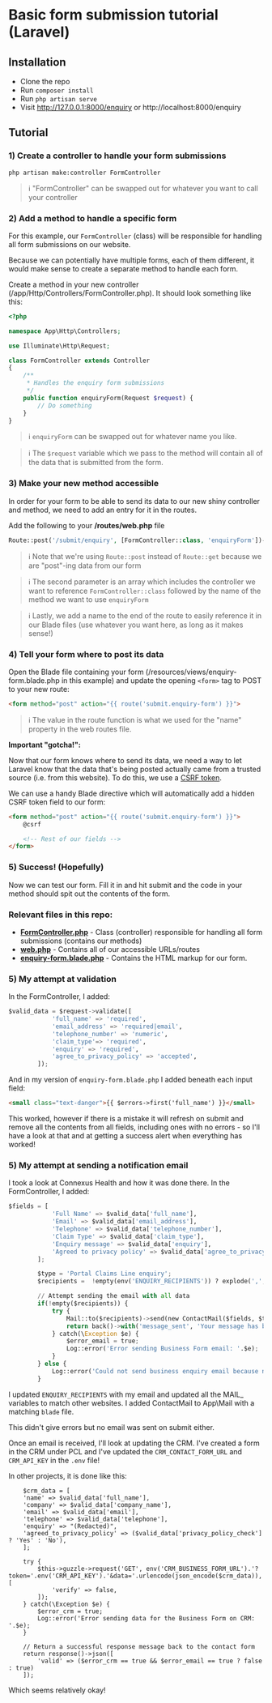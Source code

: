 # Basic form submission tutorial (Laravel)

## Installation
- Clone the repo
- Run `composer install`
- Run `php artisan serve`
- Visit http://127.0.0.1:8000/enquiry or http://localhost:8000/enquiry

## Tutorial

### 1) Create a controller to handle your form submissions
```
php artisan make:controller FormController
```
> ℹ "FormController" can be swapped out for whatever you want to call your controller

### 2) Add a method to handle a specific form

For this example, our `FormController` (class) will be responsible for handling all form submissions on our website.

Because we can potentially have multiple forms, each of them different, it would make sense to create a separate method to handle each form. 

Create a method in your new controller (/app/Http/Controllers/FormController.php). It should look something like this:

```php
<?php

namespace App\Http\Controllers;

use Illuminate\Http\Request;

class FormController extends Controller
{
    /**
     * Handles the enquiry form submissions
     */
    public function enquiryForm(Request $request) {
        // Do something
    }
}
```
> ℹ `enquiryForm` can be swapped out for whatever name you like.

> ℹ The `$request` variable which we pass to the method will contain all of the data that is submitted from the form.

### 3) Make your new method accessible

In order for your form to be able to send its data to our new shiny controller and method, we need to add an entry for it in the routes.

Add the following to your **/routes/web.php** file

```php
Route::post('/submit/enquiry', [FormController::class, 'enquiryForm'])->name('submit.enquiry-form');
```
> ℹ Note that we're using `Route::post` instead of `Route::get` because we are "post"-ing data from our form

> ℹ The second parameter is an array which includes the controller we want to reference `FormController::class` followed by the name of the method we want to use `enquiryForm`

> ℹ Lastly, we add a name to the end of the route to easily reference it in our Blade files (use whatever you want here, as long as it makes sense!)

### 4) Tell your form where to post its data

Open the Blade file containing your form (/resources/views/enquiry-form.blade.php in this example) and update the opening `<form>` tag to POST to your new route:

```html
<form method="post" action="{{ route('submit.enquiry-form') }}">
```
> ℹ The value in the route function is what we used for the "name" property in the web routes file.

**Important "gotcha!":**

Now that our form knows where to send its data, we need a way to let Laravel know that the data that's being posted actually came from a trusted source (i.e. from this website). To do this, we use a [CSRF token](https://laravel.com/docs/8.x/csrf).

We can use a handy Blade directive which will automatically add a hidden CSRF token field to our form:

```html
<form method="post" action="{{ route('submit.enquiry-form') }}">
    @csrf

    <!-- Rest of our fields -->
</form>
```

### 5) Success! (Hopefully)

Now we can test our form. Fill it in and hit submit and the code in your method should spit out the contents of the form.

### Relevant files in this repo:

- **[FormController.php](https://github.com/dafroberts/laravel-basic-form/blob/master/app/Http/Controllers/FormController.php)** - Class (controller) responsible for handling all form submissions (contains our methods)
- **[web.php](https://github.com/dafroberts/laravel-basic-form/blob/master/routes/web.php)** - Contains all of our accessible URLs/routes
- **[enquiry-form.blade.php](https://github.com/dafroberts/laravel-basic-form/blob/master/resources/views/enquiry-form.blade.php)** - Contains the HTML markup for our form.



### 5) My attempt at validation

In the FormController, I added:

```python
$valid_data = $request->validate([
            'full_name' => 'required',
            'email_address' => 'required|email',
            'telephone_number' => 'numeric',
            'claim_type'=> 'required',
            'enquiry' => 'required',
            'agree_to_privacy_policy' => 'accepted',
        ]);
```

And in my version of `enquiry-form.blade.php` I added beneath each input field: 

```html
<small class="text-danger">{{ $errors->first('full_name') }}</small>
```

This worked, however if there is a mistake it will refresh on submit and remove all the contents from all fields, including ones with no errors - so I'll have a look at that and at getting a success alert when everything has worked!

### 5) My attempt at sending a notification email 

I took a look at Connexus Health and how it was done there. In the FormController, I added:

```python
$fields = [
            'Full Name' => $valid_data['full_name'],
            'Email' => $valid_data['email_address'],
            'Telephone' => $valid_data['telephone_number'],
            'Claim Type' => $valid_data['claim_type'],
            'Enquiry message' => $valid_data['enquiry'],
            'Agreed to privacy policy' => $valid_data['agree_to_privacy_policy'] ? 'Yes' : 'No',
        ];

        $type = 'Portal Claims Line enquiry';
        $recipients =  !empty(env('ENQUIRY_RECIPIENTS')) ? explode(',', env('ENQUIRY_RECIPIENTS')) : null;

        // Attempt sending the email with all data
        if(!empty($recipients)) {
            try {
                Mail::to($recipients)->send(new ContactMail($fields, $type));
                return back()->with('message_sent', 'Your message has been sent successfully');
            } catch(\Exception $e) {
                $error_email = true;
                Log::error('Error sending Business Form email: '.$e);
            }
        } else {
            Log::error('Could not send business enquiry email because no recipients were specified! (ENQUIRY_RECIPIENTS environment variable empty)');
        }
```

I updated `ENQUIRY_RECIPIENTS` with my email and updated all the MAIL_ variables to match other websites. I added ContactMail to App\Mail with a matching `blade` file. 

This didn't give errors but no email was sent on submit either. 

Once an email is received, I'll look at updating the CRM. I've created a form in the CRM under PCL and I've updated the `CRM_CONTACT_FORM_URL` and `CRM_API_KEY` in the `.env` file! 

In other projects, it is done like this: 

```
    $crm_data = [
    'name' => $valid_data['full_name'],
    'company' => $valid_data['company_name'],
    'email' => $valid_data['email'],
    'telephone' => $valid_data['telephone'],
    'enquiry' => "(Redacted)",
    'agreed_to_privacy_policy' => ($valid_data['privacy_policy_check'] ? 'Yes' : 'No'),
    ];

    try {
        $this->guzzle->request('GET', env('CRM_BUSINESS_FORM_URL').'?token='.env('CRM_API_KEY').'&data='.urlencode(json_encode($crm_data)), [
            'verify' => false,
        ]);
    } catch(\Exception $e) {
        $error_crm = true;
        Log::error('Error sending data for the Business Form on CRM: '.$e);
    }
    
    // Return a successful response message back to the contact form
    return response()->json([
        'valid' => ($error_crm == true && $error_email == true ? false : true) 
    ]);
```

Which seems relatively okay! 